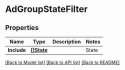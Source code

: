 # AdGroupStateFilter

## Properties
Name | Type | Description | Notes
------------ | ------------- | ------------- | -------------
**Include** | [**[]State**](State.md) | | State | Description | | --- | --- | | &#x60;ENABLED&#x60; |  | | &#x60;PAUSED&#x60; |  | | &#x60;ARCHIVED&#x60; |  | | [default to null]

[[Back to Model list]](../README.md#documentation-for-models) [[Back to API list]](../README.md#documentation-for-api-endpoints) [[Back to README]](../README.md)

